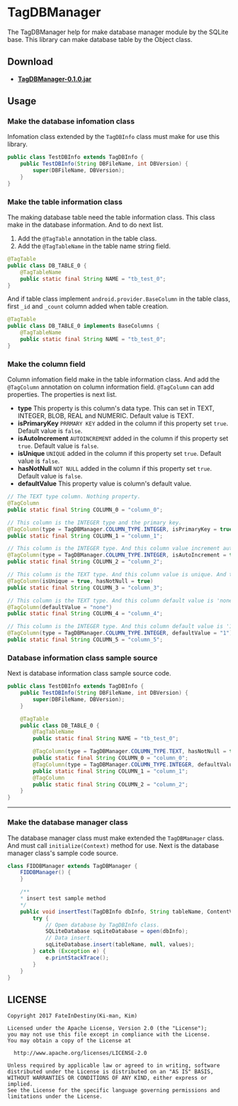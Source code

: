 # TagDBManager
The TagDBManager help for make database manager module by the SQLite base. This library can make database table by the Object class.

## Download
* **[TagDBManager-0.1.0.jar](https://github.com/fateindestiny/TagDBManager/blob/master/download/TagDBManager-0.1.0.jar)**

## Usage
### Make the database infomation class
Infomation class extended by the `TagDBInfo` class must make for use this library.
```java
public class TestDBInfo extends TagDBInfo {
	public TestDBInfo(String DBFileName, int DBVersion) {
        super(DBFileName, DBVersion);
    }
}
```

### Make the table information class
The making database table need the table information class. This class make in the database information. And to do next list.

1. Add the `@TagTable` annotation in the table class.
2. Add the `@TagTableName` in the table name string field.

```java
@TagTable
public class DB_TABLE_0 {
    @TagTableName
    public static final String NAME = "tb_test_0";
}
```

And if table class implement `android.provider.BaseColumn` in the table class, first `_id` and `_count` column added when table creation.

```java
@TagTable
public class DB_TABLE_0 implements BaseColumns {
    @TagTableName
    public static final String NAME = "tb_test_0";
}
```

### Make the column field
Column infomation field make in the table information class. And add the `@TagColumn` annotation on column information field. `@TagColumn` can add properties. The properties is next list.

- **type**
This property is this column's data type. This can set in TEXT, INTEGER, BLOB, REAL and NUMERIC. Default value is TEXT.
- **isPrimaryKey**
`PRRMARY KEY` added in the column if this property set `true`.
Default value is `false`.
- **isAutoIncrement**
`AUTOINCREMENT` added in the column if this property set `true`.
Default value is `false`.
- **isUnique**
`UNIQUE` added in the column if this property set `true`.
Default value is `false`.
- **hasNotNull**
`NOT NULL` added in the column if this property set `true`.
Default value is `false`.
- **defaultValue**
This property value is column's default value.

```java
// The TEXT type column. Nothing property.
@TagColumn
public static final String COLUMN_0 = "column_0";

// This column is the INTEGER type and the primary key.
@TagColumn(type = TagDBManager.COLUMN_TYPE.INTEGER, isPrimaryKey = true)
public static final String COLUMN_1 = "column_1";

// This column is the INTEGER type. And this column value increment auto.
@TagColumn(type = TagDBManager.COLUMN_TYPE.INTEGER, isAutoIncrement = true)
public static final String COLUMN_2 = "column_2";

// This column is the TEXT type. And this column value is unique. And this column can't set null value.
@TagColumn(isUnique = true, hasNotNull = true)
public static final String COLUMN_3 = "column_3";

// This column is the TEXT type. And this column default value is 'none' string.
@TagColumn(defaultValue = "none")
public static final String COLUMN_4 = "column_4";

// This column is the INTEGER type. And this column default value is '1' integer.
@TagColumn(type = TagDBManager.COLUMN_TYPE.INTEGER, defaultValue = "1")
public static final String COLUMN_5 = "column_5";
```

### Database information class sample source
Next is database information class sample source code.
```java
public class TestDBInfo extends TagDBInfo {
    public TestDBInfo(String DBFileName, int DBVersion) {
        super(DBFileName, DBVersion);
    }

    @TagTable
    public class DB_TABLE_0 {
        @TagTableName
        public static final String NAME = "tb_test_0";

        @TagColumn(type = TagDBManager.COLUMN_TYPE.TEXT, hasNotNull = true)
        public static final String COLUMN_0 = "column_0";
        @TagColumn(type = TagDBManager.COLUMN_TYPE.INTEGER, defaultValue = "1")
        public static final String COLUMN_1 = "column_1";
        @TagColumn
        public static final String COLUMN_2 = "column_2";
    }
}
```
- - -

### Make the database manager class
The database manager class must make extended the `TagDBManager` class. And must call `initialize(Context)` method for use.
Next is the database manager class's sample code source.

```java
class FIDDBManager extends TagDBManager {
    FIDDBManager() {
    }

    /**
    * insert test sample method
    */
    public void insertTest(TagDBInfo dbInfo, String tableName, ContentValues values) {
        try {
        	// Open database by TagDBInfo class.
            SQLiteDatabase sqLiteDatabase = open(dbInfo);
            // Data insert.
            sqLiteDatabase.insert(tableName, null, values);
        } catch (Exception e) {
            e.printStackTrace();
        }
    }
}
```

## LICENSE
    Copyright 2017 FateInDestiny(Ki-man, Kim)

    Licensed under the Apache License, Version 2.0 (the "License");
    you may not use this file except in compliance with the License.
    You may obtain a copy of the License at

      http://www.apache.org/licenses/LICENSE-2.0

    Unless required by applicable law or agreed to in writing, software
    distributed under the License is distributed on an "AS IS" BASIS,
    WITHOUT WARRANTIES OR CONDITIONS OF ANY KIND, either express or implied.
    See the License for the specific language governing permissions and
    limitations under the License.
